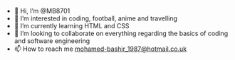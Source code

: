 - 👋 Hi, I’m @MB8701
- 👀 I’m interested in coding, football, anime and travelling
- 🌱 I’m currently learning HTML and CSS
- 💞️ I’m looking to collaborate on everything regarding the basics of coding and software engineering
- 📫 How to reach me mohamed-bashir_1987@hotmail.co.uk

<!---
MB8701/MB8701 is a ✨ special ✨ repository because its `README.md` (this file) appears on your GitHub profile.
You can click the Preview link to take a look at your changes.
--->
